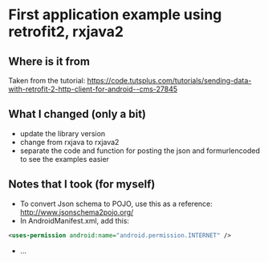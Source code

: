 # First application example using retrofit2, rxjava2

## Where is it from
Taken from the tutorial: https://code.tutsplus.com/tutorials/sending-data-with-retrofit-2-http-client-for-android--cms-27845

## What I changed (only a bit)
- update the library version
- change from rxjava to rxjava2
- separate the code and function for posting the json and formurlencoded to see the examples easier

## Notes that I took (for myself)
- To convert Json schema to POJO, use this as a reference: http://www.jsonschema2pojo.org/ 
- In AndroidManifest.xml, add this:
```xml
<uses-permission android:name="android.permission.INTERNET" />
```
- ...
